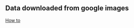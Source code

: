 ## Data downloaded from google images

[How to](https://www.pyimagesearch.com/2017/12/04/how-to-create-a-deep-learning-dataset-using-google-images/)
